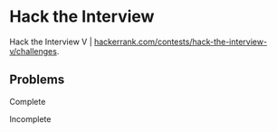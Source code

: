 # Hack the Interview
Hack the Interview V | [hackerrank.com/contests/hack-the-interview-v/challenges](https://www.hackerrank.com/contests/hack-the-interview-v/challenges).


## Problems
Complete

Incomplete
